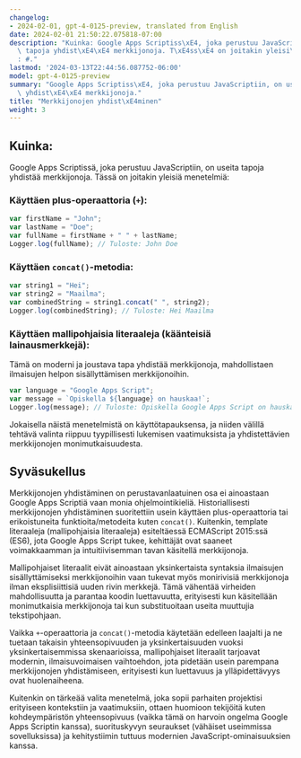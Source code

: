```yaml
---
changelog:
- 2024-02-01, gpt-4-0125-preview, translated from English
date: 2024-02-01 21:50:22.075818-07:00
description: "Kuinka: Google Apps Scriptiss\xE4, joka perustuu JavaScriptiin, on useita\
  \ tapoja yhdist\xE4\xE4 merkkijonoja. T\xE4ss\xE4 on joitakin yleisi\xE4 menetelmi\xE4\
  : #."
lastmod: '2024-03-13T22:44:56.087752-06:00'
model: gpt-4-0125-preview
summary: "Google Apps Scriptiss\xE4, joka perustuu JavaScriptiin, on useita tapoja\
  \ yhdist\xE4\xE4 merkkijonoja."
title: "Merkkijonojen yhdist\xE4minen"
weight: 3
---
```


## Kuinka:
Google Apps Scriptissä, joka perustuu JavaScriptiin, on useita tapoja yhdistää merkkijonoja. Tässä on joitakin yleisiä menetelmiä:

### Käyttäen plus-operaattoria (`+`):
```javascript
var firstName = "John";
var lastName = "Doe";
var fullName = firstName + " " + lastName;
Logger.log(fullName); // Tuloste: John Doe
```

### Käyttäen `concat()`-metodia:
```javascript
var string1 = "Hei";
var string2 = "Maailma";
var combinedString = string1.concat(" ", string2);
Logger.log(combinedString); // Tuloste: Hei Maailma
```

### Käyttäen mallipohjaisia literaaleja (käänteisiä lainausmerkkejä):
Tämä on moderni ja joustava tapa yhdistää merkkijonoja, mahdollistaen ilmaisujen helpon sisällyttämisen merkkijonoihin.

```javascript
var language = "Google Apps Script";
var message = `Opiskella ${language} on hauskaa!`;
Logger.log(message); // Tuloste: Opiskella Google Apps Script on hauskaa!
```

Jokaisella näistä menetelmistä on käyttötapauksensa, ja niiden välillä tehtävä valinta riippuu tyypillisesti lukemisen vaatimuksista ja yhdistettävien merkkijonojen monimutkaisuudesta.

## Syväsukellus
Merkkijonojen yhdistäminen on perustavanlaatuinen osa ei ainoastaan Google Apps Scriptiä vaan monia ohjelmointikieliä. Historiallisesti merkkijonojen yhdistäminen suoritettiin usein käyttäen plus-operaattoria tai erikoistuneita funktioita/metodeita kuten `concat()`. Kuitenkin, template literaaleja (mallipohjaisia literaaleja) esiteltäessä ECMAScript 2015:ssä (ES6), jota Google Apps Script tukee, kehittäjät ovat saaneet voimakkaamman ja intuitiivisemman tavan käsitellä merkkijonoja.

Mallipohjaiset literaalit eivät ainoastaan yksinkertaista syntaksia ilmaisujen sisällyttämiseksi merkkijonoihin vaan tukevat myös monirivisiä merkkijonoja ilman eksplisiittisiä uuden rivin merkkejä. Tämä vähentää virheiden mahdollisuutta ja parantaa koodin luettavuutta, erityisesti kun käsitellään monimutkaisia merkkijonoja tai kun substituoitaan useita muuttujia tekstipohjaan.

Vaikka `+`-operaattoria ja `concat()`-metodia käytetään edelleen laajalti ja ne tuetaan takaisin yhteensopivuuden ja yksinkertaisuuden vuoksi yksinkertaisemmissa skenaarioissa, mallipohjaiset literaalit tarjoavat modernin, ilmaisuvoimaisen vaihtoehdon, jota pidetään usein parempana merkkijonojen yhdistämiseen, erityisesti kun luettavuus ja ylläpidettävyys ovat huolenaiheena.

Kuitenkin on tärkeää valita menetelmä, joka sopii parhaiten projektisi erityiseen kontekstiin ja vaatimuksiin, ottaen huomioon tekijöitä kuten kohdeympäristön yhteensopivuus (vaikka tämä on harvoin ongelma Google Apps Scriptin kanssa), suorituskyvyn seuraukset (vähäiset useimmissa sovelluksissa) ja kehitystiimin tuttuus modernien JavaScript-ominaisuuksien kanssa.
